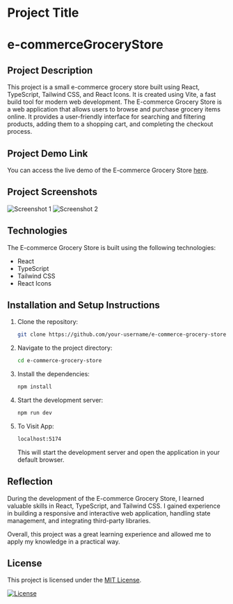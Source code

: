 # Project Title

<h1>e-commerceGroceryStore</h1>

## Project Description
This project is a small e-commerce grocery store built using React, TypeScript, Tailwind CSS, and React Icons. It is created using Vite, a fast build tool for modern web development. The E-commerce Grocery Store is a web application that allows users to browse and purchase grocery items online. It provides a user-friendly interface for searching and filtering products, adding them to a shopping cart, and completing the checkout process.

## Project Demo Link

You can access the live demo of the E-commerce Grocery Store [here](https://example.com).

## Project Screenshots

![Screenshot 1](/path/to/screenshot1.png)
![Screenshot 2](/path/to/screenshot2.png)

## Technologies

The E-commerce Grocery Store is built using the following technologies:

- React
- TypeScript
- Tailwind CSS
- React Icons

## Installation and Setup Instructions

1. Clone the repository:

    ```bash
    git clone https://github.com/your-username/e-commerce-grocery-store.git
    ```

2. Navigate to the project directory:

    ```bash
    cd e-commerce-grocery-store
    ```

3. Install the dependencies:

    ```bash
    npm install
    ```

4. Start the development server:

    ```bash
    npm run dev
    ```

5. To Visit App:

    ```bash
    localhost:5174
    ```

    This will start the development server and open the application in your default browser.

## Reflection

During the development of the E-commerce Grocery Store, I learned valuable skills in React, TypeScript, and Tailwind CSS. I gained experience in building a responsive and interactive web application, handling state management, and integrating third-party libraries.

Overall, this project was a great learning experience and allowed me to apply my knowledge in a practical way.

## License

This project is licensed under the [MIT License](https://opensource.org/licenses/MIT).

[![License](https://img.shields.io/badge/License-MIT-blue.svg)](https://opensource.org/licenses/MIT)
